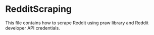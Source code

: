 # RedditScraping

This file contains how to scrape Reddit using praw library and Reddit developer API credentials.
